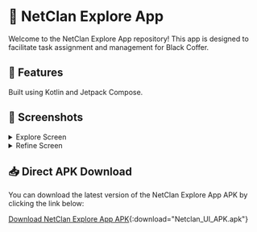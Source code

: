# 🚀 NetClan Explore App

Welcome to the NetClan Explore App repository! This app is designed to facilitate task assignment and management for Black Coffer.

## 🌟 Features

Built using Kotlin and Jetpack Compose.

## 📸 Screenshots

<details>
  <summary>Explore Screen</summary>

  ### Individual Screen
  <img src="https://github.com/premganesh321/Netclan_UI/blob/master/screenshots/ei.jpg" alt="Explore Individual Screen" width="300"/>

  ### Professional Screen
  <img src="https://github.com/premganesh321/Netclan_UI/blob/master/screenshots/ep.jpg" alt="Explore Professional Screen" width="300"/>

  ### Merchant Screen
  <img src="https://github.com/premganesh321/Netclan_UI/blob/master/screenshots/em.jpg" alt="Explore Merchant Screen" width="300"/>

</details>

<details>
  <summary>Refine Screen</summary>
  <img src="https://github.com/premganesh321/Netclan_UI/blob/master/screenshots/Rs.jpg" alt="Refine Screen" width="300"/>
</details>

## 📥 Direct APK Download

You can download the latest version of the NetClan Explore App APK by clicking the link below:

[Download NetClan Explore App APK](https://github.com/premganesh321/Netclan_UI/blob/master/Netclan_UI_APK.apk){:download="Netclan_UI_APK.apk"}

